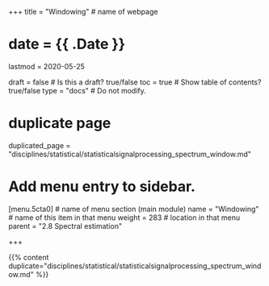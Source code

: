 +++
title = "Windowing"         # name of webpage

# date = {{ .Date }}
lastmod = 2020-05-25

draft = false  # Is this a draft? true/false
toc = true  # Show table of contents? true/false
type = "docs"  # Do not modify.

# duplicate page

duplicated_page = "disciplines/statistical/statisticalsignalprocessing_spectrum_window.md"

# Add menu entry to sidebar.

[menu.5cta0]                       # name of menu section (main module)
  name = "Windowing"        # name of this item in that menu
  weight = 283                          # location in that menu
  parent = "2.8 Spectral estimation"



+++

{{% content duplicate="disciplines/statistical/statisticalsignalprocessing_spectrum_window.md" %}}

